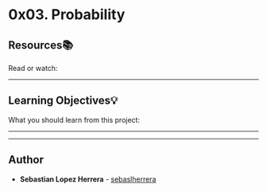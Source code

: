 # 0x03. Probability

## Resources:books:
Read or watch:

---
## Learning Objectives:bulb:
What you should learn from this project:


---
---

## Author
* **Sebastian Lopez Herrera** - [sebaslherrera](https://github.com/sebaslherrera)
